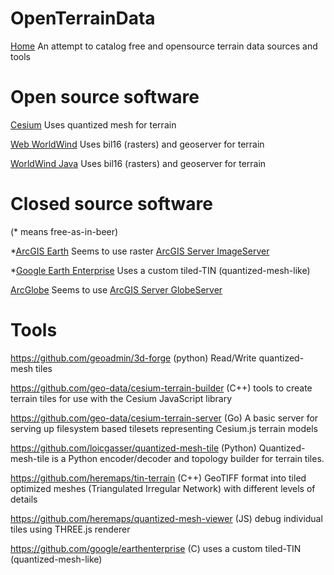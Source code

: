 # OpenTerrainData
[Home](./README.md) An attempt to catalog free and opensource terrain data sources and tools

# Open source software

[Cesium](https://github.com/AnalyticalGraphicsInc/cesium)
Uses quantized mesh for terrain

[Web WorldWind](https://worldwind.arc.nasa.gov/web/)
Uses bil16 (rasters) and geoserver for terrain

[WorldWind Java](https://worldwind.arc.nasa.gov/java/)
Uses bil16 (rasters) and geoserver for terrain

# Closed source software
(* means free-as-in-beer)

*[ArcGIS Earth](https://www.esri.com/en-us/arcgis/products/arcgis-earth)
Seems to use raster [ArcGIS Server ImageServer](https://elevation3d.arcgis.com/arcgis/rest/services/WorldElevation3D/Terrain3D/ImageServer)

*[Google Earth Enterprise](https://github.com/google/earthenterprise/wiki/Google-Earth-Enterprise-Client-(EC))
Uses a custom tiled-TIN (quantized-mesh-like)

[ArcGlobe](http://desktop.arcgis.com/en/arcmap/latest/extensions/3d-analyst/3d-analyst-and-arcglobe.htm)
Seems to use [ArcGIS Server GlobeServer](http://services.arcgisonline.com/arcgis/services/Elevation/USGS_Elevation_US/GlobeServer)

# Tools

https://github.com/geoadmin/3d-forge
(python) Read/Write quantized-mesh tiles

https://github.com/geo-data/cesium-terrain-builder
(C++) tools to create terrain tiles for use with the Cesium JavaScript library

https://github.com/geo-data/cesium-terrain-server
(Go) A basic server for serving up filesystem based tilesets representing Cesium.js terrain models

https://github.com/loicgasser/quantized-mesh-tile
(Python) Quantized-mesh-tile is a Python encoder/decoder and topology builder for terrain tiles.

https://github.com/heremaps/tin-terrain
(C++) GeoTIFF format into tiled optimized meshes (Triangulated Irregular Network) with different levels of details
 
https://github.com/heremaps/quantized-mesh-viewer
(JS) debug individual tiles using THREE.js renderer

https://github.com/google/earthenterprise
(C) uses a custom tiled-TIN (quantized-mesh-like) 
